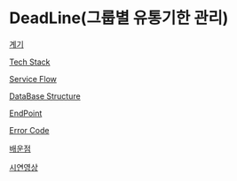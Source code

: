 # DeadLine(그룹별 유통기한 관리)

[계기](DeadLine(%E1%84%80%E1%85%B3%E1%84%85%E1%85%AE%E1%86%B8%E1%84%87%E1%85%A7%E1%86%AF%20%E1%84%8B%E1%85%B2%E1%84%90%E1%85%A9%E1%86%BC%E1%84%80%E1%85%B5%E1%84%92%E1%85%A1%E1%86%AB%20%E1%84%80%E1%85%AA%E1%86%AB%E1%84%85%E1%85%B5)%20b60a9eb385ee4166947e35bcf3414cf2/%E1%84%80%E1%85%A8%E1%84%80%E1%85%B5%20b0f9456ceaf84fe793bf6fabcd2d8dfd.md)

[Tech Stack](DeadLine(%E1%84%80%E1%85%B3%E1%84%85%E1%85%AE%E1%86%B8%E1%84%87%E1%85%A7%E1%86%AF%20%E1%84%8B%E1%85%B2%E1%84%90%E1%85%A9%E1%86%BC%E1%84%80%E1%85%B5%E1%84%92%E1%85%A1%E1%86%AB%20%E1%84%80%E1%85%AA%E1%86%AB%E1%84%85%E1%85%B5)%20b60a9eb385ee4166947e35bcf3414cf2/Tech%20Stack%20ac1ed9df02814e68a88d018c99848da6.md)

[Service Flow](DeadLine(%E1%84%80%E1%85%B3%E1%84%85%E1%85%AE%E1%86%B8%E1%84%87%E1%85%A7%E1%86%AF%20%E1%84%8B%E1%85%B2%E1%84%90%E1%85%A9%E1%86%BC%E1%84%80%E1%85%B5%E1%84%92%E1%85%A1%E1%86%AB%20%E1%84%80%E1%85%AA%E1%86%AB%E1%84%85%E1%85%B5)%20b60a9eb385ee4166947e35bcf3414cf2/Service%20Flow%20ffa08899f3254c05acd22d77e11da888.md)

[DataBase Structure](DeadLine(%E1%84%80%E1%85%B3%E1%84%85%E1%85%AE%E1%86%B8%E1%84%87%E1%85%A7%E1%86%AF%20%E1%84%8B%E1%85%B2%E1%84%90%E1%85%A9%E1%86%BC%E1%84%80%E1%85%B5%E1%84%92%E1%85%A1%E1%86%AB%20%E1%84%80%E1%85%AA%E1%86%AB%E1%84%85%E1%85%B5)%20b60a9eb385ee4166947e35bcf3414cf2/DataBase%20Structure%202897ca1404f64487bba9b93624318729.md)

[EndPoint](DeadLine(%E1%84%80%E1%85%B3%E1%84%85%E1%85%AE%E1%86%B8%E1%84%87%E1%85%A7%E1%86%AF%20%E1%84%8B%E1%85%B2%E1%84%90%E1%85%A9%E1%86%BC%E1%84%80%E1%85%B5%E1%84%92%E1%85%A1%E1%86%AB%20%E1%84%80%E1%85%AA%E1%86%AB%E1%84%85%E1%85%B5)%20b60a9eb385ee4166947e35bcf3414cf2/EndPoint%20501710e817de4be3b2030da167773893.md)

[Error Code](DeadLine(%E1%84%80%E1%85%B3%E1%84%85%E1%85%AE%E1%86%B8%E1%84%87%E1%85%A7%E1%86%AF%20%E1%84%8B%E1%85%B2%E1%84%90%E1%85%A9%E1%86%BC%E1%84%80%E1%85%B5%E1%84%92%E1%85%A1%E1%86%AB%20%E1%84%80%E1%85%AA%E1%86%AB%E1%84%85%E1%85%B5)%20b60a9eb385ee4166947e35bcf3414cf2/Error%20Code%20a40e90495bbf4a6280c3aaf475d3e499.csv)

[배운점](DeadLine(%E1%84%80%E1%85%B3%E1%84%85%E1%85%AE%E1%86%B8%E1%84%87%E1%85%A7%E1%86%AF%20%E1%84%8B%E1%85%B2%E1%84%90%E1%85%A9%E1%86%BC%E1%84%80%E1%85%B5%E1%84%92%E1%85%A1%E1%86%AB%20%E1%84%80%E1%85%AA%E1%86%AB%E1%84%85%E1%85%B5)%20b60a9eb385ee4166947e35bcf3414cf2/%E1%84%87%E1%85%A2%E1%84%8B%E1%85%AE%E1%86%AB%E1%84%8C%E1%85%A5%E1%86%B7%203a5cc320cdd94de785226710b75095b2.md)

[시연영상](DeadLine(%E1%84%80%E1%85%B3%E1%84%85%E1%85%AE%E1%86%B8%E1%84%87%E1%85%A7%E1%86%AF%20%E1%84%8B%E1%85%B2%E1%84%90%E1%85%A9%E1%86%BC%E1%84%80%E1%85%B5%E1%84%92%E1%85%A1%E1%86%AB%20%E1%84%80%E1%85%AA%E1%86%AB%E1%84%85%E1%85%B5)%20b60a9eb385ee4166947e35bcf3414cf2/%E1%84%89%E1%85%B5%E1%84%8B%E1%85%A7%E1%86%AB%E1%84%8B%E1%85%A7%E1%86%BC%E1%84%89%E1%85%A1%E1%86%BC%2094ada57d79474b1aac5520bf77bada4d.md)

